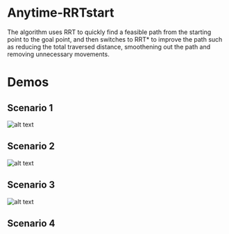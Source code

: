 # Anytime-RRTstart
The algorithm uses RRT to quickly find a feasible path from the starting point to the goal point, and then switches to RRT* to improve the path such as reducing the total traversed distance, smoothening out the path and removing unnecessary movements. 
# Demos

## Scenario 1
![alt text](https://github.com/TuanMinhNguyen15/Anytime-RRTstart/raw/main/images/scenario1.png)

## Scenario 2
![alt text](https://github.com/TuanMinhNguyen15/Anytime-RRTstart/raw/main/images/scenario2.png)

## Scenario 3
![alt text](https://github.com/TuanMinhNguyen15/Anytime-RRTstart/raw/main/images/scenario3.png)

## Scenario 4

